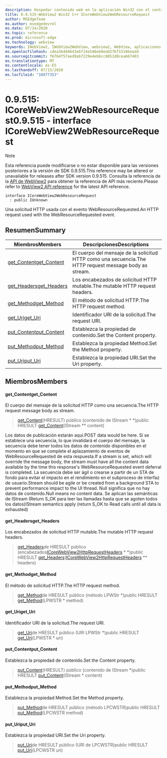 ```yaml
---
description: Hospedar contenido web en la aplicación Win32 con el control Microsoft Edge WebView2
title: 0.9.515-WebView2 Win32 C++ ICoreWebView2WebResourceRequest
author: MSEdgeTeam
ms.author: msedgedevrel
ms.date: 07/14/2020
ms.topic: reference
ms.prod: microsoft-edge
ms.technology: webview
keywords: IWebView2, IWebView2WebView, webview2, WebView, aplicaciones Win32, Win32, Edge, ICoreWebView2, ICoreWebView2Controller, control de explorador, HTML Edge
ms.openlocfilehash: cdea3b4d4643e6f14e546eb9edd27bf1534beadd
ms.sourcegitcommit: f6764f57aed9ab7229e4eb6cc8851d0cea667403
ms.translationtype: MT
ms.contentlocale: es-ES
ms.lasthandoff: 07/15/2020
ms.locfileid: "10877353"
---
```

# <span data-ttu-id="30aef-104">0.9.515: ICoreWebView2WebResourceRequest</span><span class="sxs-lookup"><span data-stu-id="30aef-104">0.9.515 - interface ICoreWebView2WebResourceRequest</span></span> 

> [!NOTE]
> <span data-ttu-id="30aef-105">Esta referencia puede modificarse o no estar disponible para las versiones posteriores a la versión de SDK 0.9.515.</span><span class="sxs-lookup"><span data-stu-id="30aef-105">This reference may be altered or unavailable for releases after SDK version 0.9.515.</span></span> <span data-ttu-id="30aef-106">Consulta la referencia de la [API de WebView2](../../../webview2-api-reference.md) para obtener la referencia de API más reciente.</span><span class="sxs-lookup"><span data-stu-id="30aef-106">Please refer to [WebView2 API reference](../../../webview2-api-reference.md) for the latest API reference.</span></span>

```
interface ICoreWebView2WebResourceRequest
  : public IUnknown
```

<span data-ttu-id="30aef-107">Una solicitud HTTP usada con el evento WebResourceRequested.</span><span class="sxs-lookup"><span data-stu-id="30aef-107">An HTTP request used with the WebResourceRequested event.</span></span>

## <span data-ttu-id="30aef-108">Resumen</span><span class="sxs-lookup"><span data-stu-id="30aef-108">Summary</span></span>

 <span data-ttu-id="30aef-109">Miembros</span><span class="sxs-lookup"><span data-stu-id="30aef-109">Members</span></span>                        | <span data-ttu-id="30aef-110">Descripciones</span><span class="sxs-lookup"><span data-stu-id="30aef-110">Descriptions</span></span>
--------------------------------|---------------------------------------------
[<span data-ttu-id="30aef-111">get_Content</span><span class="sxs-lookup"><span data-stu-id="30aef-111">get_Content</span></span>](#get_content) | <span data-ttu-id="30aef-112">El cuerpo del mensaje de la solicitud HTTP como una secuencia.</span><span class="sxs-lookup"><span data-stu-id="30aef-112">The HTTP request message body as stream.</span></span>
[<span data-ttu-id="30aef-113">get_Headers</span><span class="sxs-lookup"><span data-stu-id="30aef-113">get_Headers</span></span>](#get_headers) | <span data-ttu-id="30aef-114">Los encabezados de solicitud HTTP mutable.</span><span class="sxs-lookup"><span data-stu-id="30aef-114">The mutable HTTP request headers.</span></span>
[<span data-ttu-id="30aef-115">get_Method</span><span class="sxs-lookup"><span data-stu-id="30aef-115">get_Method</span></span>](#get_method) | <span data-ttu-id="30aef-116">El método de solicitud HTTP.</span><span class="sxs-lookup"><span data-stu-id="30aef-116">The HTTP request method.</span></span>
[<span data-ttu-id="30aef-117">get_Uri</span><span class="sxs-lookup"><span data-stu-id="30aef-117">get_Uri</span></span>](#get_uri) | <span data-ttu-id="30aef-118">Identificador URI de la solicitud.</span><span class="sxs-lookup"><span data-stu-id="30aef-118">The request URI.</span></span>
[<span data-ttu-id="30aef-119">put_Content</span><span class="sxs-lookup"><span data-stu-id="30aef-119">put_Content</span></span>](#put_content) | <span data-ttu-id="30aef-120">Establezca la propiedad de contenido.</span><span class="sxs-lookup"><span data-stu-id="30aef-120">Set the Content property.</span></span>
[<span data-ttu-id="30aef-121">put_Method</span><span class="sxs-lookup"><span data-stu-id="30aef-121">put_Method</span></span>](#put_method) | <span data-ttu-id="30aef-122">Establezca la propiedad Method.</span><span class="sxs-lookup"><span data-stu-id="30aef-122">Set the Method property.</span></span>
[<span data-ttu-id="30aef-123">put_Uri</span><span class="sxs-lookup"><span data-stu-id="30aef-123">put_Uri</span></span>](#put_uri) | <span data-ttu-id="30aef-124">Establezca la propiedad URI.</span><span class="sxs-lookup"><span data-stu-id="30aef-124">Set the Uri property.</span></span>

## <span data-ttu-id="30aef-125">Miembros</span><span class="sxs-lookup"><span data-stu-id="30aef-125">Members</span></span>

#### <span data-ttu-id="30aef-126">get_Content</span><span class="sxs-lookup"><span data-stu-id="30aef-126">get_Content</span></span> 

<span data-ttu-id="30aef-127">El cuerpo del mensaje de la solicitud HTTP como una secuencia.</span><span class="sxs-lookup"><span data-stu-id="30aef-127">The HTTP request message body as stream.</span></span>

> <span data-ttu-id="30aef-128">[get_Content](#get_content)(HRESULT) público (contenido de IStream \* \*)</span><span class="sxs-lookup"><span data-stu-id="30aef-128">public HRESULT [get_Content](#get_content)(IStream \*\* content)</span></span>

<span data-ttu-id="30aef-129">Los datos de publicación estarán aquí.</span><span class="sxs-lookup"><span data-stu-id="30aef-129">POST data would be here.</span></span> <span data-ttu-id="30aef-130">Si se establece una secuencia, lo que invalidará el cuerpo del mensaje, la secuencia debe tener todos los datos de contenido disponibles en el momento en que se complete el aplazamiento de eventos de WebResourceRequested de esta respuesta.</span><span class="sxs-lookup"><span data-stu-id="30aef-130">If a stream is set, which will override the message body, the stream must have all the content data available by the time this response's WebResourceRequested event deferral is completed.</span></span> <span data-ttu-id="30aef-131">La secuencia debe ser ágil o crearse a partir de un STA de fondo para evitar el impacto en el rendimiento en el subproceso de interfaz de usuario.</span><span class="sxs-lookup"><span data-stu-id="30aef-131">Stream should be agile or be created from a background STA to prevent performance impact to the UI thread.</span></span> <span data-ttu-id="30aef-132">Null significa que no hay datos de contenido.</span><span class="sxs-lookup"><span data-stu-id="30aef-132">Null means no content data.</span></span> <span data-ttu-id="30aef-133">Se aplican las semánticas de IStream (Return S_OK para leer las llamadas hasta que se agoten todos los datos)</span><span class="sxs-lookup"><span data-stu-id="30aef-133">IStream semantics apply (return S_OK to Read calls until all data is exhausted)</span></span>

#### <span data-ttu-id="30aef-134">get_Headers</span><span class="sxs-lookup"><span data-stu-id="30aef-134">get_Headers</span></span> 

<span data-ttu-id="30aef-135">Los encabezados de solicitud HTTP mutable.</span><span class="sxs-lookup"><span data-stu-id="30aef-135">The mutable HTTP request headers.</span></span>

> <span data-ttu-id="30aef-136">[get_Headers](#get_headers)de HRESULT público (encabezados[ICoreWebView2HttpRequestHeaders](icorewebview2httprequestheaders.md) \* \*)</span><span class="sxs-lookup"><span data-stu-id="30aef-136">public HRESULT [get_Headers](#get_headers)([ICoreWebView2HttpRequestHeaders](icorewebview2httprequestheaders.md) \*\* headers)</span></span>

#### <span data-ttu-id="30aef-137">get_Method</span><span class="sxs-lookup"><span data-stu-id="30aef-137">get_Method</span></span> 

<span data-ttu-id="30aef-138">El método de solicitud HTTP.</span><span class="sxs-lookup"><span data-stu-id="30aef-138">The HTTP request method.</span></span>

> <span data-ttu-id="30aef-139">[get_Method](#get_method)de HRESULT público (método LPWStr \*)</span><span class="sxs-lookup"><span data-stu-id="30aef-139">public HRESULT [get_Method](#get_method)(LPWSTR \* method)</span></span>

#### <span data-ttu-id="30aef-140">get_Uri</span><span class="sxs-lookup"><span data-stu-id="30aef-140">get_Uri</span></span> 

<span data-ttu-id="30aef-141">Identificador URI de la solicitud.</span><span class="sxs-lookup"><span data-stu-id="30aef-141">The request URI.</span></span>

> <span data-ttu-id="30aef-142">[get_Uri](#get_uri)de HRESULT público (URI LPWStr \*)</span><span class="sxs-lookup"><span data-stu-id="30aef-142">public HRESULT [get_Uri](#get_uri)(LPWSTR \* uri)</span></span>

#### <span data-ttu-id="30aef-143">put_Content</span><span class="sxs-lookup"><span data-stu-id="30aef-143">put_Content</span></span> 

<span data-ttu-id="30aef-144">Establezca la propiedad de contenido.</span><span class="sxs-lookup"><span data-stu-id="30aef-144">Set the Content property.</span></span>

> <span data-ttu-id="30aef-145">[put_Content](#put_content)(HRESULT) público (contenido de IStream \*)</span><span class="sxs-lookup"><span data-stu-id="30aef-145">public HRESULT [put_Content](#put_content)(IStream \* content)</span></span>

#### <span data-ttu-id="30aef-146">put_Method</span><span class="sxs-lookup"><span data-stu-id="30aef-146">put_Method</span></span> 

<span data-ttu-id="30aef-147">Establezca la propiedad Method.</span><span class="sxs-lookup"><span data-stu-id="30aef-147">Set the Method property.</span></span>

> <span data-ttu-id="30aef-148">[put_Method](#put_method)de HRESULT público (método LPCWSTR)</span><span class="sxs-lookup"><span data-stu-id="30aef-148">public HRESULT [put_Method](#put_method)(LPCWSTR method)</span></span>

#### <span data-ttu-id="30aef-149">put_Uri</span><span class="sxs-lookup"><span data-stu-id="30aef-149">put_Uri</span></span> 

<span data-ttu-id="30aef-150">Establezca la propiedad URI.</span><span class="sxs-lookup"><span data-stu-id="30aef-150">Set the Uri property.</span></span>

> <span data-ttu-id="30aef-151">[put_Uri](#put_uri)de HRESULT público (URI de LPCWSTR)</span><span class="sxs-lookup"><span data-stu-id="30aef-151">public HRESULT [put_Uri](#put_uri)(LPCWSTR uri)</span></span>

